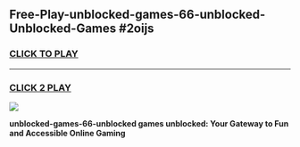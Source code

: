 
## Free-Play-unblocked-games-66-unblocked-Unblocked-Games #2oijs
<h3>
<a href="https://news.freeplayer.one?title=unblocked-games-66-unblocked&ref=8M">CLICK TO PLAY</a></h3>
<hr>

<h3>
<a href="https://news.freeplayer.one?title=unblocked-games-66-unblocked&ref=8M">CLICK 2 PLAY</a>
  
</h3>

<a href="https://news.freeplayer.one?title=unblocked-games-66-unblocked&ref=8M"><img src="https://clearcache.store/games.png"></a>


**unblocked-games-66-unblocked games unblocked: Your Gateway to Fun and Accessible Online Gaming**
